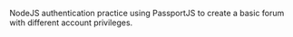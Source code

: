 NodeJS authentication practice using PassportJS to create a basic forum with different account privileges.
